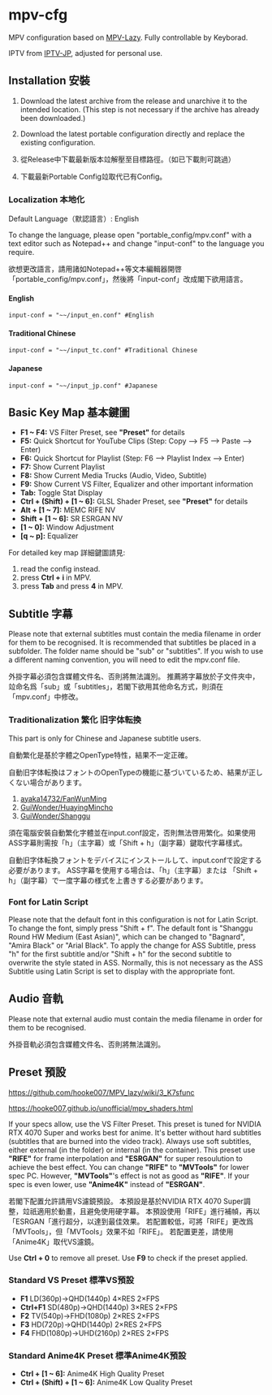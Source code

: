 # mpv-cfg
MPV configuration based on [MPV-Lazy](https://github.com/hooke007/MPV_lazy). Fully controllable by Keyborad.

IPTV from [IPTV-JP](https://github.com/luongz/iptv-jp/blob/main/jp.m3u), adjusted for personal use.

## Installation 安裝
1. Download the latest archive from the release and unarchive it to the intended location. (This step is not necessary if the archive has already been downloaded.)
2. Download the latest portable configuration directly and replace the existing configuration.


1. 從Release中下載最新版本竝解壓至目標路徑。（如已下載則可跳過）
2. 下載最新Portable Config竝取代已有Config。

### Localization 本地化
Default Language（默認語言）: English

To change the language, please open "portable_config/mpv.conf" with a text editor such as Notepad++ and change "input-conf" to the language you require.

欲想更改語言，請用諸如Notepad++等文本編輯器開啓「portable_config/mpv.conf」，然後將「input-conf」改成閣下欲用語言。

#### English
```
input-conf = "~~/input_en.conf" #English
```

#### Traditional Chinese
```
input-conf = "~~/input_tc.conf" #Traditional Chinese
```

#### Japanese
```
input-conf = "~~/input_jp.conf" #Japanese
```

## Basic Key Map 基本鍵圖
- **F1 ~ F4:** VS Filter Preset, see **"Preset"** for details
- **F5:** Quick Shortcut for YouTube Clips (Step: Copy --> F5 --> Paste --> Enter)
- **F6:** Quick Shortcut for Playlist (Step: F6 --> Playlist Index --> Enter)
- **F7:** Show Current Playlist
- **F8:** Show Current Media Trucks (Audio, Video, Subtitle)
- **F9:** Show Current VS Filter, Equalizer and other important information
- **Tab:** Toggle Stat Display
- **Ctrl + (Shift) + [1 ~ 6]:** GLSL Shader Preset, see **"Preset"** for details
- **Alt + [1 ~ 7]:** MEMC RIFE NV
- **Shift + [1 ~ 6]:** SR ESRGAN NV
- **[1 ~ 0]:** Window Adjustment
- **[q ~ p]:** Equalizer

For detailed key map 詳細鍵圖請見:
1. read the config instead.
2. press **Ctrl + i** in MPV.
3. press **Tab** and press **4** in MPV.

## Subtitle 字幕
Please note that external subtitles must contain the media filename in order for them to be recognised.
It is recommended that subtitles be placed in a subfolder. The folder name should be "sub" or "subtitles". If you wish to use a different naming convention, you will need to edit the mpv.conf file.

外掛字幕必須包含媒體文件名、否則將無法識別。
推薦將字幕放於子文件夾中，竝命名爲「sub」或「subtitles」，若閣下欲用其他命名方式，則須在「mpv.conf」中修改。

### Traditionalization 繁化 旧字体転換
This part is only for Chinese and Japanese subtitle users.

自動繁化是基於字體之OpenType特性，結果不一定正確。

自動旧字体転換はフォントのOpenTypeの機能に基づいているため、結果が正しくない場合があります。
1. [ayaka14732/FanWunMing](https://github.com/ayaka14732/FanWunMing)
2. [GuiWonder/HuayingMincho](https://github.com/GuiWonder/HuayingMincho)
3. [GuiWonder/Shanggu](https://github.com/GuiWonder/Shanggu)

須在電腦安裝自動繁化字體並在input.conf設定，否則無法啓用繁化。如果使用ASS字幕則需按「h」（主字幕）或「Shift + h」（副字幕）鍵取代字幕樣式。

自動旧字体転換フォントをデバイスにインストールして、input.confで設定する必要があります。 ASS字幕を使用する場合は、「h」（主字幕）または 「Shift + h」（副字幕）で一度字幕の様式を上書きする必要があります。

### Font for Latin Script
Please note that the default font in this configuration is not for Latin Script. To change the font, simply press "Shift + f". The default font is "Shanggu Round HW Medium (East Asian)", which can be changed to "Bagnard", "Amira Black" or "Arial Black".
To apply the change for ASS Subtitle, press "h" for the first subtitle and/or "Shift + h" for the second subtitle to overwrite the style stated in ASS. Normally, this is not necessary as the ASS Subtitle using Latin Script is set to display with the appropriate font.

## Audio 音軌
Please note that external audio must contain the media filename in order for them to be recognised.

外掛音軌必須包含媒體文件名、否則將無法識別。

## Preset 預設
https://github.com/hooke007/MPV_lazy/wiki/3_K7sfunc

https://hooke007.github.io/unofficial/mpv_shaders.html

If your specs allow, use the VS Filter Preset.
This preset is tuned for NVIDIA RTX 4070 Super and works best for anime. It's better without hard subtitles (subtitles that are burned into the video track). Always use soft subtitles, either external (in the folder) or internal (in the container).
This preset use **"RIFE"** for frame interpolation and **"ESRGAN"** for super resoulution to achieve the best effect.
You can change **"RIFE"** to **"MVTools"** for lower spec PC. However, **"MVTools"**'s effect is not as good as **"RIFE"**.
If your spec is even lower, use **"Anime4K"** instead of **"ESRGAN"**.

若閣下配置允許請用VS濾鏡預設。
本預設是基於NVIDIA RTX 4070 Super調整，竝祇適用於動畫，且避免使用硬字幕。
本預設使用「RIFE」進行補幀，再以「ESRGAN「進行超分，以達到最佳效果。
若配置較低，可將「RIFE」更改爲「MVTools」，但「MVTools」效果不如「RIFE」。
若配置更差，請使用「Anime4K」取代VS濾鏡。

Use **Ctrl + 0** to remove all preset.
Use **F9** to check if the preset applied.

### Standard VS Preset 標準VS預設
- **F1** LD(360p)→QHD(1440p) 4×RES 2×FPS
- **Ctrl+F1** SD(480p)→QHD(1440p) 3×RES 2×FPS
- **F2** TV(540p)→FHD(1080p) 2×RES 2×FPS
- **F3** HD(720p)→QHD(1440p) 2×RES 2×FPS
- **F4** FHD(1080p)→UHD(2160p) 2×RES 2×FPS

### Standard Anime4K Preset 標準Anime4K預設
- **Ctrl + [1 ~ 6]:** Anime4K High Quality Preset
- **Ctrl + (Shift) + [1 ~ 6]:** Anime4K Low Quality Preset
